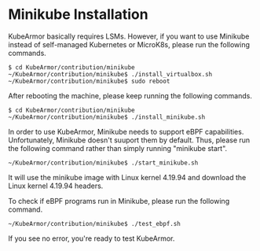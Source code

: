 # Minikube Installation

KubeArmor basically requires LSMs. However, if you want to use Minikube instead of self-managed Kubernetes or MicroK8s, please run the following commands.

```text
$ cd KubeArmor/contribution/minikube
~/KubeArmor/contribution/minikube$ ./install_virtualbox.sh
~/KubeArmor/contribution/minikube$ sudo reboot
```

After rebooting the machine, please keep running the following commands.

```text
$ cd KubeArmor/contribution/minikube
~/KubeArmor/contribution/minikube$ ./install_minikube.sh
```

In order to use KubeArmor, Minikube needs to support eBPF capabilities. Unfortunately, Minikube doesn't suuport them by default. Thus, please run the following command rather than simply running "minikube start".

```text
~/KubeArmor/contribution/minikube$ ./start_minikube.sh
```

It will use the minikube image with Linux kernel 4.19.94 and download the Linux kernel 4.19.94 headers.

To check if eBPF programs run in Minikube, please run the following command.

```text
~/KubeArmor/contribution/minikube$ ./test_ebpf.sh
```

If you see no error, you're ready to test KubeArmor.
